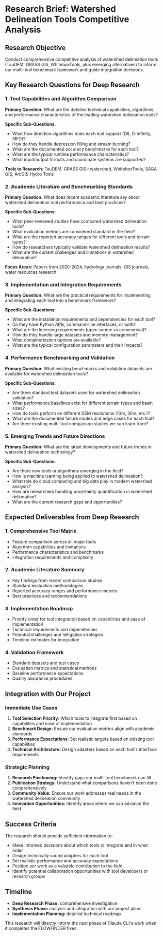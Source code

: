 # Research Brief: Watershed Delineation Tools Competitive Analysis

## Research Objective

Conduct comprehensive competitive analysis of watershed delineation tools (TauDEM, GRASS GIS, WhiteboxTools, plus emerging alternatives) to inform our multi-tool benchmark framework and guide integration decisions.

## Key Research Questions for Deep Research

### 1. Tool Capabilities and Algorithm Comparison

**Primary Question:** What are the detailed technical capabilities, algorithms, and performance characteristics of the leading watershed delineation tools?

**Specific Sub-Questions:**
- What flow direction algorithms does each tool support (D8, D-infinity, MFD)?
- How do they handle depression filling and stream burning?
- What are the documented accuracy benchmarks for each tool?
- What are the typical runtime performance characteristics?
- What input/output formats and coordinate systems are supported?

**Tools to Research:** TauDEM, GRASS GIS r.watershed, WhiteboxTools, SAGA GIS, ArcGIS Hydro Tools

### 2. Academic Literature and Benchmarking Standards

**Primary Question:** What does recent academic literature say about watershed delineation tool performance and best practices?

**Specific Sub-Questions:**
- What peer-reviewed studies have compared watershed delineation tools?
- What evaluation metrics are considered standard in the field?
- What are the reported accuracy ranges for different tools and terrain types?
- How do researchers typically validate watershed delineation results?
- What are the current challenges and limitations in watershed delineation?

**Focus Areas:** Papers from 2020-2024, hydrology journals, GIS journals, water resources research

### 3. Implementation and Integration Requirements

**Primary Question:** What are the practical requirements for implementing and integrating each tool into a benchmark framework?

**Specific Sub-Questions:**
- What are the installation requirements and dependencies for each tool?
- Do they have Python APIs, command-line interfaces, or both?
- What are the licensing requirements (open source vs commercial)?
- How do they handle large datasets and memory management?
- What containerization options are available?
- What are the typical configuration parameters and their impacts?

### 4. Performance Benchmarking and Validation

**Primary Question:** What existing benchmarks and validation datasets are available for watershed delineation tools?

**Specific Sub-Questions:**
- Are there standard test datasets used for watershed delineation validation?
- What performance baselines exist for different terrain types and basin sizes?
- How do tools perform on different DEM resolutions (10m, 30m, etc.)?
- What are the documented failure modes and edge cases for each tool?
- Are there existing multi-tool comparison studies we can learn from?

### 5. Emerging Trends and Future Directions

**Primary Question:** What are the latest developments and future trends in watershed delineation technology?

**Specific Sub-Questions:**
- Are there new tools or algorithms emerging in the field?
- How is machine learning being applied to watershed delineation?
- What role do cloud computing and big data play in modern watershed analysis?
- How are researchers handling uncertainty quantification in watershed delineation?
- What are the current research gaps and opportunities?

## Expected Deliverables from Deep Research

### 1. Comprehensive Tool Matrix
- Feature comparison across all major tools
- Algorithm capabilities and limitations
- Performance characteristics and benchmarks
- Integration requirements and complexity

### 2. Academic Literature Summary
- Key findings from recent comparison studies
- Standard evaluation methodologies
- Reported accuracy ranges and performance metrics
- Best practices and recommendations

### 3. Implementation Roadmap
- Priority order for tool integration based on capabilities and ease of implementation
- Technical requirements and dependencies
- Potential challenges and mitigation strategies
- Timeline estimates for integration

### 4. Validation Framework
- Standard datasets and test cases
- Evaluation metrics and statistical methods
- Baseline performance expectations
- Quality assurance procedures

## Integration with Our Project

### Immediate Use Cases
1. **Tool Selection Priority:** Which tools to integrate first based on capabilities and ease of implementation
2. **Benchmark Design:** Ensure our evaluation metrics align with academic standards
3. **Performance Expectations:** Set realistic targets based on existing tool capabilities
4. **Technical Architecture:** Design adapters based on each tool's interface requirements

### Strategic Planning
1. **Research Positioning:** Identify gaps our multi-tool benchmark can fill
2. **Publication Strategy:** Understand what comparisons haven't been done comprehensively
3. **Community Value:** Ensure our work addresses real needs in the watershed delineation community
4. **Innovation Opportunities:** Identify areas where we can advance the field

## Success Criteria

The research should provide sufficient information to:
- Make informed decisions about which tools to integrate and in what order
- Design technically sound adapters for each tool
- Set realistic performance and accuracy expectations
- Position our work as a valuable contribution to the field
- Identify potential collaboration opportunities with tool developers or research groups

## Timeline

- **Deep Research Phase:** comprehensive investigation
- **Synthesis Phase:** analysis and integration with our project plans
- **Implementation Planning:** detailed technical roadmap

This research will directly inform the next phase of Claude CLI's work when it completes the FLOWFINDER fixes.

